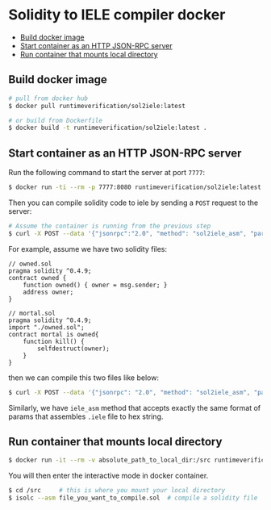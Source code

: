 # Solidity to IELE compiler docker 


<!-- @import "[TOC]" {cmd="toc" depthFrom=2 depthTo=6 orderedList=false} -->

<!-- code_chunk_output -->

* [Build docker image](#build-docker-image)
* [Start container as an HTTP JSON-RPC server](#start-container-as-an-http-json-rpc-server)
* [Run container that mounts local directory](#run-container-that-mounts-local-directory)

<!-- /code_chunk_output -->


## Build docker image 

```bash
# pull from docker hub
$ docker pull runtimeverification/sol2iele:latest

# or build from Dockerfile
$ docker build -t runtimeverification/sol2iele:latest .
```

## Start container as an HTTP JSON-RPC server

Run the following command to start the server at port `7777`:

```bash
$ docker run -ti --rm -p 7777:8080 runtimeverification/sol2iele:latest
```

Then you can compile solidity code to iele by sending a `POST` request to the server:

```bash
# Assume the container is running from the previous step
$ curl -X POST --data '{"jsonrpc":"2.0", "method": "sol2iele_asm", "params": ["main.sol", {"main.sol":"code1...","./dir/dependency.sol":"code2..."}], "id": 0}' localhost:7777
```


For example, assume we have two solidity files: 

```solidity
// owned.sol
pragma solidity ^0.4.9;
contract owned {
    function owned() { owner = msg.sender; }
    address owner;
}

// mortal.sol
pragma solidity ^0.4.9;
import "./owned.sol";
contract mortal is owned{
    function kill() {
        selfdestruct(owner);
    }
}
```

then we can compile this two files like below:

```bash
$ curl -X POST --data '{"jsonrpc": "2.0", "method": "sol2iele_asm", "params": ["mortal.sol", {"owned.sol":"pragma solidity ^0.4.9;\ncontract owned {\n    function owned() { owner = msg.sender; }\n    address owner;\n}","mortal.sol":"pragma solidity ^0.4.9;\nimport \"./owned.sol\";\ncontract mortal is owned{\n    function kill() {\n        selfdestruct(owner);\n    }\n}"}], "id": 1}' localhost:7777
```

Similarly, we have `iele_asm` method that accepts exactly the same format of params that assembles `.iele` file to hex string.

## Run container that mounts local directory  

```bash
$ docker run -it --rm -v absolute_path_to_local_dir:/src runtimeverification/sol2iele bash
```

You will then enter the interactive mode in docker container.

```bash
$ cd /src     # this is where you mount your local directory
$ isolc --asm file_you_want_to_compile.sol  # compile a solidity file
```